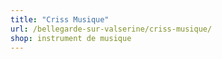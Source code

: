 ```yaml
---
title: "Criss Musique"
url: /bellegarde-sur-valserine/criss-musique/
shop: instrument de musique
---
```

